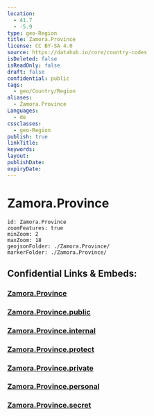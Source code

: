 ```yaml
---
location:
  - 41.7
  - -5.9
type: geo-Region
title: Zamora.Province
license: CC BY-SA 4.0
source: https://datahub.io/core/country-codes
isDeleted: false
isReadOnly: false
draft: false
confidential: public
tags:
  - geo/Country/Region
aliases:
  - Zamora.Province
Languages:
  - de
cssclasses:
  - geo-Region
publish: true
linkTitle:
keywords:
layout:
publishDate:
expiryDate:
---
```


# Zamora.Province

```leaflet
id: Zamora.Province
zoomFeatures: true 
minZoom: 2 
maxZoom: 18
geojsonFolder: ./Zamora.Province/
markerFolder: ./Zamora.Province/
```


## Confidential Links & Embeds: 

### [Zamora.Province](/_Standards/Earth/Continent/Europe/Europe~South/Spain/Provinces~Spain/Castilla_y_León/counties~Castillay_León/Zamora.Province.md) 

### [Zamora.Province.public](/_public/Earth/Continent/Europe/Europe~South/Spain/Provinces~Spain/Castilla_y_León/counties~Castillay_León/Zamora.Province.public.md) 

### [Zamora.Province.internal](/_internal/Earth/Continent/Europe/Europe~South/Spain/Provinces~Spain/Castilla_y_León/counties~Castillay_León/Zamora.Province.internal.md) 

### [Zamora.Province.protect](/_protect/Earth/Continent/Europe/Europe~South/Spain/Provinces~Spain/Castilla_y_León/counties~Castillay_León/Zamora.Province.protect.md) 

### [Zamora.Province.private](/_private/Earth/Continent/Europe/Europe~South/Spain/Provinces~Spain/Castilla_y_León/counties~Castillay_León/Zamora.Province.private.md) 

### [Zamora.Province.personal](/_personal/Earth/Continent/Europe/Europe~South/Spain/Provinces~Spain/Castilla_y_León/counties~Castillay_León/Zamora.Province.personal.md) 

### [Zamora.Province.secret](/_secret/Earth/Continent/Europe/Europe~South/Spain/Provinces~Spain/Castilla_y_León/counties~Castillay_León/Zamora.Province.secret.md)

